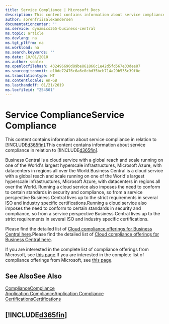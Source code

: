 ```yaml
---
title: Service Compliance | Microsoft Docs
description: This content contains information about service compliance in relation to Business Central.
author: sorenfriisalexandersen
documentationcenter: ''
ms.service: dynamics365-business-central
ms.topic: article
ms.devlang: na
ms.tgt_pltfrm: na
ms.workload: na
ms.search.keywords: ''
ms.date: 10/01/2018
ms.author: soalex
ms.openlocfilehash: 432496690d89be861866c1e42d5fd567e33dee87
ms.sourcegitcommit: e10de72476c6a6e0cbd35bcb714a29b535c39f0e
ms.translationtype: HT
ms.contentlocale: en-GB
ms.lasthandoff: 01/21/2019
ms.locfileid: "254501"
---
```

# <a name="service-compliance"></a><span data-ttu-id="8ff5b-103">Service Compliance</span><span class="sxs-lookup"><span data-stu-id="8ff5b-103">Service Compliance</span></span>
<span data-ttu-id="8ff5b-104">This content contains information about service compliance in relation to [!INCLUDE[d365fin](../includes/d365fin_md.md)].</span><span class="sxs-lookup"><span data-stu-id="8ff5b-104">This content contains information about service compliance in relation to [!INCLUDE[d365fin](../includes/d365fin_md.md)].</span></span>  

<span data-ttu-id="8ff5b-105">Business Central is a cloud service with a global reach and scale running on one of the World's largest hyperscale infrastructures, Microsoft Azure, with datacenters in regions all over the World.</span><span class="sxs-lookup"><span data-stu-id="8ff5b-105">Business Central is a cloud service with a global reach and scale running on one of the World's largest hyperscale infrastructures, Microsoft Azure, with datacenters in regions all over the World.</span></span> <span data-ttu-id="8ff5b-106">Running a cloud service also imposes the need to conform to certain standards in security and compliance, so from a service perspective Business Central lives up to the strict requirements in several ISO and industry specific certifications.</span><span class="sxs-lookup"><span data-stu-id="8ff5b-106">Running a cloud service also imposes the need to conform to certain standards in security and compliance, so from a service perspective Business Central lives up to the strict requirements in several ISO and industry specific certifications.</span></span>

<span data-ttu-id="8ff5b-107">Please find the detailed list of [Cloud compliance offerings for Business Central here](https://aka.ms/d365-compliance-list).</span><span class="sxs-lookup"><span data-stu-id="8ff5b-107">Please find the detailed list of [Cloud compliance offerings for Business Central here](https://aka.ms/d365-compliance-list).</span></span>

<span data-ttu-id="8ff5b-108">If you are interested in the complete list of compliance offerings from Microsoft, see [this page](https://www.microsoft.com/en-us/trustcenter/compliance/complianceofferings).</span><span class="sxs-lookup"><span data-stu-id="8ff5b-108">If you are interested in the complete list of compliance offerings from Microsoft, see [this page](https://www.microsoft.com/en-us/trustcenter/compliance/complianceofferings).</span></span>

## <a name="see-also"></a><span data-ttu-id="8ff5b-109">See Also</span><span class="sxs-lookup"><span data-stu-id="8ff5b-109">See Also</span></span>  
[<span data-ttu-id="8ff5b-110">Compliance</span><span class="sxs-lookup"><span data-stu-id="8ff5b-110">Compliance</span></span>](compliance-overview.md)  
[<span data-ttu-id="8ff5b-111">Application Compliance</span><span class="sxs-lookup"><span data-stu-id="8ff5b-111">Application Compliance</span></span>](compliance-application-compliance.md)  
[<span data-ttu-id="8ff5b-112">Certifications</span><span class="sxs-lookup"><span data-stu-id="8ff5b-112">Certifications</span></span>](compliance-certifications.md)  

 ## [!INCLUDE[d365fin](../includes/free_trial_md.md)]  
 
